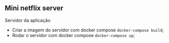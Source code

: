 ## Mini netflix server 

Servidor da aplicação

- Criar a imagem do servidor com docker compose `docker-compose build`;
- Rodar o servidor com docker compose `docker-compose up`;